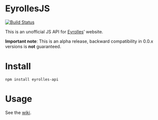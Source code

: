 EyrollesJS
==========

[![Build Status](https://travis-ci.org/bfontaine/EyrollesJS.png)](https://travis-ci.org/bfontaine/EyrollesJS)

This is an unofficial JS API for [Eyrolles](http://www.eyrolles.com/)’ website.

**Important note**: This is an alpha release, backward compatibility in 0.0.x versions
is **not** guaranteed.

Install
=======

```
npm install eyrolles-api
```

Usage
=====

See the [wiki](https://github.com/bfontaine/EyrollesJS/wiki/_pages).
